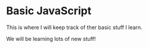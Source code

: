 # Basic JavaScript

This is where I will keep track of ther basic stuff I learn.

We will be learning lots of new stuff!
